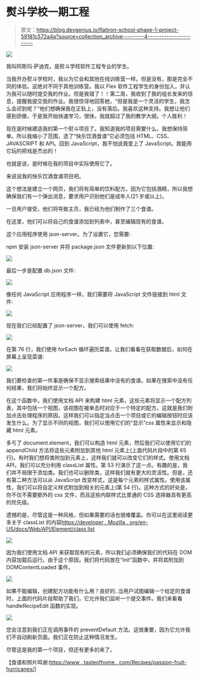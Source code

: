 # 熨斗学校一期工程

> 原文：<https://blog.devgenius.io/flatiron-school-phase-1-project-59181c572a4a?source=collection_archive---------4----------------------->

![](img/b969af9a3c78a6d8e48bb145eec859a6.png)

我叫阿斯玛·萨迪克，是熨斗学校软件工程专业的学生。

当我开办熨斗学校时，我以为它会和其他在线训练营一样。但是没有，那是完全不同的体验。这绝对不同于其他训练营。我以 Flex 软件工程学生的身份加入，并认为我可以随时提交我的作业。但是我错了！！第二周，我收到了我的组长发来的信息，提醒我提交我的作业。我很惊讶地回答她，“但是我是一个灵活的学生，我怎么会迟到呢？”他们想确保我在正轨上，没有落后。我喜欢这种支持。我想让他们感到骄傲，于是我开始快速学习，很快，我就超过了我的教学大纲。个人胜利！

现在是时候建造我的第一个熨斗项目了。我知道我的项目需要什么，我想保持简单。所以我缩小了范围，选了“快乐饮酒食谱”它必须包括 HTML、CSS、JAVASCRIPT 和 API。回到 JavaScript，我不怕说我爱上了 JavaScript。我能用它玩的把戏是杰出的！

也就是说，是时候在我的项目中实际使用它了。

来说说我的快乐饮酒食谱项目吧。

这个想法是建立一个网页，我们将有简单的饮料配方。因为它包括酒精，所以我想确保我们有一个弹出消息，要求用户识别他们是成年人(21 岁或以上)。

一旦用户接受，他们将导致主页，我已经为他们制作了三个食谱。

在这里，他们可以将自己的食谱添加到列表中，甚至编辑现有的食谱。

这个应用程序使用 json-server。为了设置它，您需要:

npm 安装 json-server 并将 package.json 文件更新到以下位置:

![](img/106ffa047fffd290ce1723a2f02124b1.png)

最后一步是配置 db.json 文件:

![](img/d8a0bcc2b03fa1653595ec12d1174880.png)

像任何 JavaScript 应用程序一样，我们需要将 JavaScript 文件链接到 html 文件:

![](img/02f681f95849ead024b14b3756d0a259.png)

现在我们已经配置了 json-server，我们可以使用 fetch:

![](img/0bdeca16a6594f0d38c43b047aa98fe0.png)

在第 76 行，我们使用 forEach 循环遍历菜谱。让我们看看在获取数据后，如何在屏幕上呈现菜谱:

![](img/5ae6b5117b3cc62452fbf4b9098f867b.png)

我们要检查的第一件事是确保不显示搜索结果中没有的食谱。如果在搜索中没有任何结果，我们将始终显示一个配方。

在这个函数中，我们使用文档 API 来构建 html 元素，这些元素将显示一个配方列表，其中包括一个视图，该视图在被单击时对应于一个特定的配方。这就是我们附加点击处理程序的原因，这样我们可以指定当点击一个项目或它的编辑按钮时应该发生什么。为了显示不同的视图，我们可以使用它们的“显示”css 属性来显示和隐藏 html 元素。

多亏了 document.element，我们可以构造 html 元素，然后我们可以使用它们的 appendChild 方法将这些元素附加到其他 html 元素上(上面代码片段中的第 65 行)。有时我们想将类附加到元素上，这样我们就可以改变它们的样式。使用文档 API，我们可以充分利用 classList 属性。第 53 行演示了这一点。有趣的是，我们并不局限于添加类。我们也可以删除类，这样我们就有更大的灵活性。但是，还有第二种方法可以从 JavaScript 改变样式，这是每个元素的样式属性。使用该属性，我们可以将自定义样式附加到相关的元素上(第 54 行)。这种方式的好处是，你不仅不需要额外的 css 文件，而且这些内联样式比普通的 CSS 选择器具有更高的优先级。

遗憾的是，尽管这是一种风格，但如果需要的话也很难覆盖。你可以在这里阅读更多关于 classList 的内容[https://developer . Mozilla . org/en-US/docs/Web/API/Element/class list](https://developer.mozilla.org/en-US/docs/Web/API/Element/classList)

![](img/0044335e7835a42e7d4a5550576b7f77.png)

因为我们使用文档 API 来获取现有的元素，所以我们必须确保我们的代码在 DOM 内容加载后运行。由于这个原因，我们将代码放在“init”函数中，并将其附加到 DOMContentLoaded 事件。

![](img/fddfeba2026249fec8b2b4671d29669a.png)

如果不能编辑，创建配方功能有什么用？良好的..当用户试图编辑一个给定的食谱时，上面的代码片段帮助了我们，它允许我们监听一个提交事件。我们来看看 handleRecipeEdit 函数的实现。

![](img/e50fa4d3b12dbc2e28fd1f0060df9462.png)

您会注意到我们正在调用事件的 preventDefault 方法。这很重要，因为它允许我们不自动刷新页面。我们正在防止这种情况发生。

尽管这是我的第一个项目，但还有更多的来了。

【食谱和照片鸣谢:[https://www . tasteofhome . com/Recipes/passion-fruit-hurricanes/](https://www.tasteofhome.com/recipes/passion-fruit-hurricanes/)]